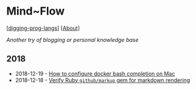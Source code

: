 # Mind~Flow

[[digging-prog-langs](https://github.com/halyph/digging-prog-langs)]  [[About](about.md)]

_Another try of blogging or personal knowledge base_

## 2018

- 2018-12-19 - [How to configure docker bash completion on Mac](2018/2018-12-19-docker-bash-complition.md)
- 2018-12-18 - [Verify Ruby `github/markup` gem for markdown rendering](2018/2018-12-18-github-markup-gem.md) 
